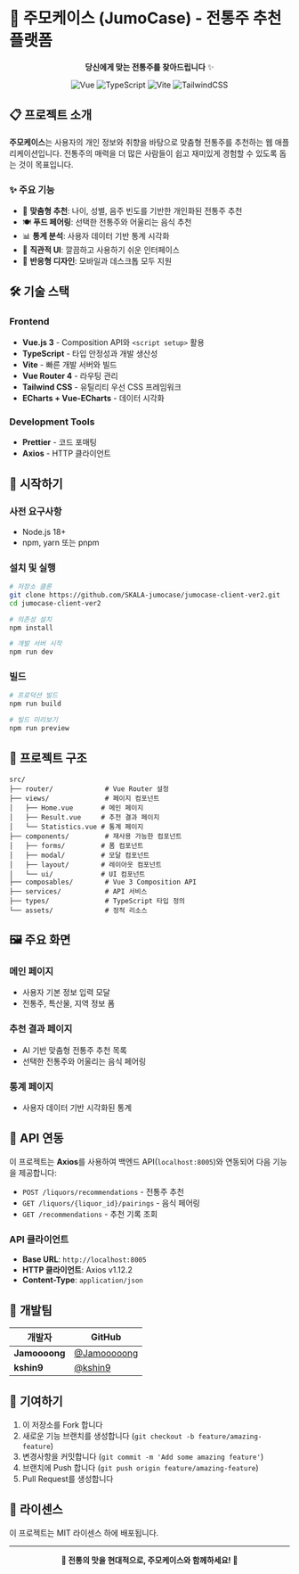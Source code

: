 # 🍶 주모케이스 (JumoCase) - 전통주 추천 플랫폼

<div align="center">

**당신에게 맞는 전통주를 찾아드립니다** ✨

![Vue](https://img.shields.io/badge/Vue.js-3.5.21-4FC08D?style=for-the-badge&logo=vue.js&logoColor=white)
![TypeScript](https://img.shields.io/badge/TypeScript-5.8.3-3178C6?style=for-the-badge&logo=typescript&logoColor=white)
![Vite](https://img.shields.io/badge/Vite-7.1.7-646CFF?style=for-the-badge&logo=vite&logoColor=white)
![TailwindCSS](https://img.shields.io/badge/Tailwind_CSS-4.1.13-06B6D4?style=for-the-badge&logo=tailwindcss&logoColor=white)

</div>

## 📋 프로젝트 소개

**주모케이스**는 사용자의 개인 정보와 취향을 바탕으로 맞춤형 전통주를 추천하는 웹 애플리케이션입니다.
전통주의 매력을 더 많은 사람들이 쉽고 재미있게 경험할 수 있도록 돕는 것이 목표입니다.

### ✨ 주요 기능

- 🎯 **맞춤형 추천**: 나이, 성별, 음주 빈도를 기반한 개인화된 전통주 추천
- 🍽️ **푸드 페어링**: 선택한 전통주와 어울리는 음식 추천
- 📊 **통계 분석**: 사용자 데이터 기반 통계 시각화
- 🎨 **직관적 UI**: 깔끔하고 사용하기 쉬운 인터페이스
- 📱 **반응형 디자인**: 모바일과 데스크톱 모두 지원

## 🛠️ 기술 스택

### Frontend

- **Vue.js 3** - Composition API와 `<script setup>` 활용
- **TypeScript** - 타입 안정성과 개발 생산성
- **Vite** - 빠른 개발 서버와 빌드
- **Vue Router 4** - 라우팅 관리
- **Tailwind CSS** - 유틸리티 우선 CSS 프레임워크
- **ECharts + Vue-ECharts** - 데이터 시각화

### Development Tools

- **Prettier** - 코드 포매팅
- **Axios** - HTTP 클라이언트

## 🚀 시작하기

### 사전 요구사항

- Node.js 18+
- npm, yarn 또는 pnpm

### 설치 및 실행

```bash
# 저장소 클론
git clone https://github.com/SKALA-jumocase/jumocase-client-ver2.git
cd jumocase-client-ver2

# 의존성 설치
npm install

# 개발 서버 시작
npm run dev
```

### 빌드

```bash
# 프로덕션 빌드
npm run build

# 빌드 미리보기
npm run preview
```

## 📁 프로젝트 구조

```
src/
├── router/             # Vue Router 설정
├── views/              # 페이지 컴포넌트
│   ├── Home.vue       # 메인 페이지
│   ├── Result.vue     # 추천 결과 페이지
│   └── Statistics.vue # 통계 페이지
├── components/         # 재사용 가능한 컴포넌트
│   ├── forms/         # 폼 컴포넌트
│   ├── modal/         # 모달 컴포넌트
│   ├── layout/        # 레이아웃 컴포넌트
│   └── ui/            # UI 컴포넌트
├── composables/        # Vue 3 Composition API
├── services/           # API 서비스
├── types/              # TypeScript 타입 정의
└── assets/             # 정적 리소스
```

## 🖼️ 주요 화면

### 메인 페이지

- 사용자 기본 정보 입력 모달
- 전통주, 특산물, 지역 정보 폼

### 추천 결과 페이지

- AI 기반 맞춤형 전통주 추천 목록
- 선택한 전통주와 어울리는 음식 페어링

### 통계 페이지

- 사용자 데이터 기반 시각화된 통계

## 🤖 API 연동

이 프로젝트는 **Axios**를 사용하여 백엔드 API(`localhost:8005`)와 연동되어 다음 기능을 제공합니다:

- `POST /liquors/recommendations` - 전통주 추천
- `GET /liquors/{liquor_id}/pairings` - 음식 페어링
- `GET /recommendations` - 추천 기록 조회

### API 클라이언트
- **Base URL**: `http://localhost:8005`
- **HTTP 클라이언트**: Axios v1.12.2
- **Content-Type**: `application/json`

## 👥 개발팀

| 개발자        | GitHub                                     |
| ------------- | ------------------------------------------ |
| **Jamoooong** | [@Jamooooong](https://github.com/Jamooooong) |
| **kshin9**    | [@kshin9](https://github.com/kshin9)       |

## 🤝 기여하기

1. 이 저장소를 Fork 합니다
2. 새로운 기능 브랜치를 생성합니다 (`git checkout -b feature/amazing-feature`)
3. 변경사항을 커밋합니다 (`git commit -m 'Add some amazing feature'`)
4. 브랜치에 Push 합니다 (`git push origin feature/amazing-feature`)
5. Pull Request를 생성합니다

## 📜 라이센스

이 프로젝트는 MIT 라이센스 하에 배포됩니다.

---

<div align="center">
  <strong>🍶 전통의 맛을 현대적으로, 주모케이스와 함께하세요! 🍶</strong>
</div>